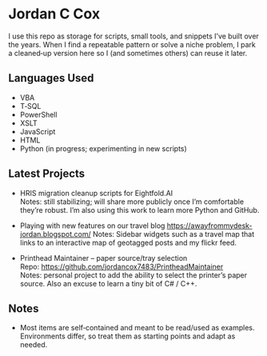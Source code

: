 # Jordan C Cox

I use this repo as storage for scripts, small tools, and snippets I’ve built over the years. When I find a repeatable pattern or solve a niche problem, I park a cleaned‑up version here so I (and sometimes others) can reuse it later.

## Languages Used
- VBA
- T‑SQL
- PowerShell
- XSLT
- JavaScript
- HTML
- Python (in progress; experimenting in new scripts)

## Latest Projects
- HRIS migration cleanup scripts for Eightfold.AI  
  Notes: still stabilizing; will share more publicly once I’m comfortable they’re robust. I’m also using this work to learn more Python and GitHub.

- Playing with new features on our travel blog https://awayfrommydesk-jordan.blogspot.com/
  Notes: Sidebar widgets such as a travel map that links to an interactive map of geotagged posts and my flickr feed.

- Printhead Maintainer – paper source/tray selection  
  Repo: https://github.com/jordancox7483/PrintheadMaintainer  
  Notes: personal project to add the ability to select the printer’s paper source. Also an excuse to learn a tiny bit of C# / C++.

## Notes
- Most items are self‑contained and meant to be read/used as examples. Environments differ, so treat them as starting points and adapt as needed.
